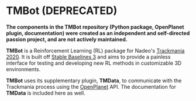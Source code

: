 # TMBot (DEPRECATED)
**The components in the TMBot repository (Python package, OpenPlanet plugin, documentation) were created as an independent and self-directed passion project, and are not actively maintained.**

**TMBot** is a Reinforcement Learning (RL) package for Nadeo's [Trackmania 2020](https://www.ubisoft.com/en-us/game/trackmania/trackmania).
It is built off [Stable Baselines 3](https://github.com/DLR-RM/stable-baselines3) and aims to provide a painless interface for testing and developing
new RL methods in customizable 3D environments. 

**TMBot** uses its supplementary plugin, **TMData**, to communicate with the Trackmania process using the [OpenPlanet](https://openplanet.dev) API.
The documentation for **TMData** is included here as well.
